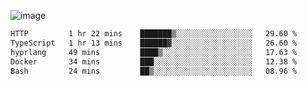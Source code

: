 ![image](https://github-profile-trophy.vercel.app/?username=CMOISDEAD&theme=oldie&row=1&no-frame=true&no-bg=true&margin-w=15&margin-h=15)
<!--START_SECTION:waka-->

```txt
HTTP         1 hr 22 mins    ███████▒░░░░░░░░░░░░░░░░░   29.60 %
TypeScript   1 hr 13 mins    ██████▓░░░░░░░░░░░░░░░░░░   26.60 %
hyprlang     49 mins         ████▒░░░░░░░░░░░░░░░░░░░░   17.63 %
Docker       34 mins         ███░░░░░░░░░░░░░░░░░░░░░░   12.38 %
Bash         24 mins         ██▒░░░░░░░░░░░░░░░░░░░░░░   08.96 %
```

<!--END_SECTION:waka--> 
